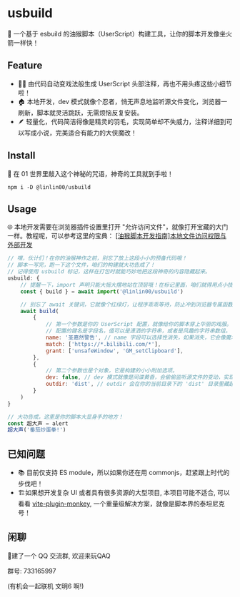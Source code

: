 # usbuild

🚀 一个基于 esbuild 的油猴脚本（UserScript）构建工具，让你的脚本开发像坐火箭一样快！

## Feature

- 🧙‍♂️ 由代码自动变戏法般生成 UserScript 头部注释，再也不用头疼这些小细节啦！
- 🏠 本地开发，dev 模式就像个忍者，悄无声息地监听源文件变化，浏览器一刷新，脚本就灵活跳跃，无需烦恼反复安装。
- 🪶 轻量化，代码简洁得像是精灵的羽毛，实现简单却不失威力，注释详细到可以写成小说，完美适合有能力的大侠魔改！

## Install

🔮 在 01 世界里敲入这个神秘的咒语，神奇的工具就到手啦！

```shell
npm i -D @linlin00/usbuild
```

## Usage

🌐 本地开发需要在浏览器插件设置里打开 "允许访问文件"，就像打开宝藏的大门一样。教程呢，可以参考这里的宝典： [[油猴脚本开发指南]本地文件访问权限与外部开发](https://bbs.tampermonkey.net.cn/thread-1550-1-1.html)

```javascript
// 嘿，伙计们！在你的油猴神作之前，别忘了放上这段小小的预备代码哦！
// 脚本一写完，跑一下这个文件，咱们的构建就大功告成了！
// 记得使用 usbuild 标记，这样在打包时就能巧妙地把这段神奇的内容隐藏起来。
usbuild: {
    // 提醒一下，import 声明只能大摇大摆地站在顶层哦！在标记里面，咱们就得用点小技巧，动态 import() 一下。
    const { build } = await import('@linlin00/usbuild')

    // 别忘了 await 关键词，它就像个红绿灯，让程序乖乖等待，防止冲到浏览器专属函数（比如 alert）那边去，引发一阵混乱。
    await build(
        {
            // 第一个参数是你的 UserScript 配置，就像给你的脚本穿上华丽的戏服。详情可瞄一眼 https://www.tampermonkey.net/documentation.php
            // 配置的键名是字段名，值可以是潇洒的字符串，或者是风趣的字符串数组。
            name: '圣嘉然警告', // name 字段可以选择性消失，如果消失，它会像魔术师一样从文件名中变出来。
            match: ['https://*.bilibili.com/*'],
            grant: ['unsafeWindow', 'GM_setClipboard'],
        },
        {
            // 第二个参数也是个对象，它是构建的小小附加选项。
            dev: false, // dev 模式就像是间谍黄昏，会偷偷监听源文件的变动，实现神奇的热重载。如果是 false，那就直接装上最终版本的脚本，默默无闻。默认是 false。
            outdir: 'dist', // outdir 会在你的当前目录下的 'dist' 目录里藏起构建后的文件，也可以不写，那就默认藏在 'dist'。
        }
    )
}

// 大功告成，这里是你的脚本大显身手的地方！
const 超大声 = alert
超大声('番茄炒蛋拳!')

```

## 已知问题

- 📚 目前仅支持 ES module，所以如果你还在用 commonjs，赶紧跟上时代的步伐吧！
- 🏗️如果想开发复杂 UI 或者具有很多资源的大型项目, 本项目可能不适合, 可以看看 [vite-plugin-monkey](https://github.com/lisonge/vite-plugin-monkey), 一个重量级解决方案，就像是脚本界的泰坦尼克号！

## 闲聊

💬建了一个 QQ 交流群, 欢迎来玩QAQ

群号: 733165997

(有机会一起联机 文明6 啊!)

